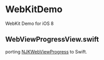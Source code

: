 WebKitDemo
==========

WebKit Demo for iOS 8


WebViewProgressView.swift
-------------------------

porting [NJKWebViewProgress](https://github.com/ninjinkun/NJKWebViewProgress) to Swift.
